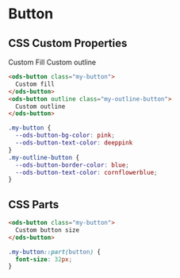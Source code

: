 # Button

## CSS Custom Properties

<Preview>
  <ods-button 
  style="
  --ods-button-bg-color: pink; 
  --ods-button-text-color: deeppink
">
    Custom Fill
</ods-button>
  <ods-button outline style="--ods-button-border-color: blue; --ods-button-text-color: cornflowerblue">Custom outline</ods-button>
</Preview>

```html
<ods-button class="my-button">
  Custom fill
</ods-button>
<ods-button outline class="my-outline-button">
  Custom outline
</ods-button>
```

```css
.my-button {
  --ods-button-bg-color: pink; 
  --ods-button-text-color: deeppink
}
.my-outline-button {
  --ods-button-border-color: blue; 
  --ods-button-text-color: cornflowerblue;
}
```

## CSS Parts

```html
<ods-button class="my-button">
  Custom button size
</ods-button>
```

```css
.my-button::part(button) {
  font-size: 32px; 
}
```

